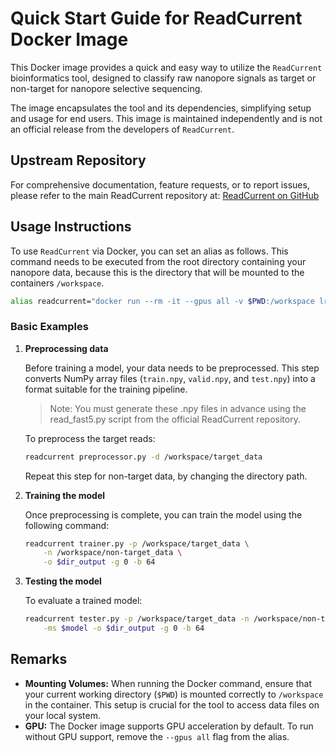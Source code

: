 # Quick Start Guide for ReadCurrent Docker Image

This Docker image provides a quick and easy way to utilize the `ReadCurrent` bioinformatics tool, designed to classify raw nanopore signals as target or non-target for nanopore selective sequencing. 

The image encapsulates the tool and its dependencies, simplifying setup and usage for end users. This image is maintained independently and is not an official release from the developers of `ReadCurrent`.

## Upstream Repository

For comprehensive documentation, feature requests, or to report issues, please refer to the main ReadCurrent repository at:
[ReadCurrent on GitHub](https://github.com/Ming-Ni-Group/ReadCurrent)

## Usage Instructions

To use `ReadCurrent` via Docker, you can set an alias as follows. This command needs to be executed from the root directory containing your nanopore data, because this is the directory that will be mounted to the containers `/workspace`.

```bash
alias readcurrent="docker run --rm -it --gpus all -v $PWD:/workspace lraes/readcurrent conda run --no-capture-output -n env_ReadCurrent"
```

### Basic Examples

1. **Preprocessing data**

    Before training a model, your data needs to be preprocessed. This step converts NumPy array files (`train.npy`, `valid.npy`, and `test.npy`) into a format suitable for the training pipeline.

	> Note: You must generate these .npy files in advance using the read_fast5.py script from the official ReadCurrent repository.

    To preprocess the target reads:
	```bash
	readcurrent preprocessor.py -d /workspace/target_data
	```
	Repeat this step for non-target data, by changing the directory path.
	
2. **Training the model**

    Once preprocessing is complete, you can train the model using the following command:
	```bash
    readcurrent trainer.py -p /workspace/target_data \
        -n /workspace/non-target_data \
        -o $dir_output -g 0 -b 64
	```
	
3. **Testing the model**

    To evaluate a trained model:
    ```bash
    readcurrent tester.py -p /workspace/target_data -n /workspace/non-target_data \
        -ms $model -o $dir_output -g 0 -b 64
    ```

## Remarks

- **Mounting Volumes:** When running the Docker command, ensure that your current working directory (`$PWD`) is mounted correctly to `/workspace` in the container. This setup is crucial for the tool to access data files on your local system.
- **GPU:** The Docker image supports GPU acceleration by default. To run without GPU support, remove the `--gpus all` flag from the alias.
